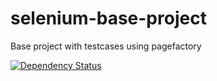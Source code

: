 # selenium-base-project
Base project with testcases using pagefactory

[![Dependency Status](https://www.versioneye.com/user/projects/5a9902cf0fb24f2d1f43e628/badge.svg?style=flat)](https://www.versioneye.com/user/projects/5a9902cf0fb24f2d1f43e628)

